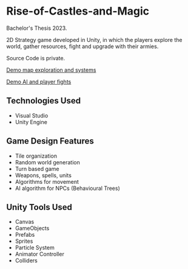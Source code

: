 # Rise-of-Castles-and-Magic

Bachelor's Thesis 2023.

2D Strategy game developed in Unity, in which the players explore the world, gather resources, fight and upgrade with their armies.

Source Code is private.

[Demo map exploration and systems](https://www.youtube.com/watch?v=66TkHTc8B7c)

[Demo AI and player fights](https://www.youtube.com/watch?v=6PjbJ6iawnY)

## Technologies Used

- Visual Studio
- Unity Engine

## Game Design Features

- Tile organization
- Random world generation
- Turn based game
- Weapons, spells, units
- Algorithms for movement
- AI algorithm for NPCs (Behavioural Trees)

## Unity Tools Used

- Canvas
- GameObjects
- Prefabs
- Sprites
- Particle System
- Animator Controller
- Colliders

